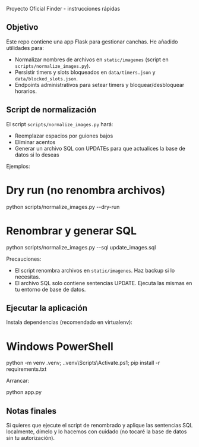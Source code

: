Proyecto Oficial Finder - instrucciones rápidas

Objetivo
-------
Este repo contiene una app Flask para gestionar canchas. He añadido utilidades para:
- Normalizar nombres de archivos en `static/imagenes` (script en `scripts/normalize_images.py`).
- Persistir timers y slots bloqueados en `data/timers.json` y `data/blocked_slots.json`.
- Endpoints administrativos para setear timers y bloquear/desbloquear horarios.

Script de normalización
------------------------
El script `scripts/normalize_images.py` hará:
- Reemplazar espacios por guiones bajos
- Eliminar acentos
- Generar un archivo SQL con UPDATEs para que actualices la base de datos si lo deseas

Ejemplos:

# Dry run (no renombra archivos)
python scripts/normalize_images.py --dry-run

# Renombrar y generar SQL
python scripts/normalize_images.py --sql update_images.sql

Precauciones:
- El script renombra archivos en `static/imagenes`. Haz backup si lo necesitas.
- El archivo SQL solo contiene sentencias UPDATE. Ejecuta las mismas en tu entorno de base de datos.

Ejecutar la aplicación
----------------------
Instala dependencias (recomendado en virtualenv):

# Windows PowerShell
python -m venv .venv; .\.venv\Scripts\Activate.ps1; pip install -r requirements.txt

Arrancar:

python app.py

Notas finales
-------------
Si quieres que ejecute el script de renombrado y aplique las sentencias SQL localmente, dímelo y lo hacemos con cuidado (no tocaré la base de datos sin tu autorización).
